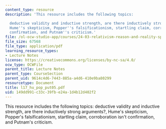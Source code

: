 ```yaml
---
content_type: resource
description: 'This resource includes the following topics:

  deductive validity and inductive strength, are there inductively strong arguments?,
  Hume''s skepticism, Popper''s falsificationism, startling claim, corroboration isn''t
  confirmation, and Putnam''s criticism.'
file: /ol-ocw-studio-app/courses/24-03-relativism-reason-and-reality-spring-2005/149dd991c33c39fbe24a1d4b12d402f2_l17_hu_pop_put05.pdf
file_size: 67568
file_type: application/pdf
learning_resource_types:
- Lecture Notes
license: https://creativecommons.org/licenses/by-nc-sa/4.0/
ocw_type: OCWFile
parent_title: Lecture Notes
parent_type: CourseSection
parent_uid: 9614c4d6-7443-885a-a4d6-410e9ba80299
resourcetype: Document
title: l17_hu_pop_put05.pdf
uid: 149dd991-c33c-39fb-e24a-1d4b12d402f2
---
```

This resource includes the following topics:
deductive validity and inductive strength, are there inductively strong arguments?, Hume's skepticism, Popper's falsificationism, startling claim, corroboration isn't confirmation, and Putnam's criticism.